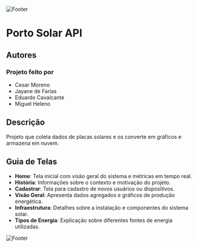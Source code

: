 ![Footer](https://capsule-render.vercel.app/api?type=waving&height=100&color=FFFF99&section=???)


# Porto Solar API

## Autores

### Projeto feito por 
- Cesar Moreno
- Jayane de Farias
- Eduardo Cavalcante 
- Miguel Heleno

## Descrição
Projeto que coleta dados de placas solares e os converte em gráficos e armazena em nuvem.

## Guia de Telas
- **Home**: Tela inicial com visão geral do sistema e métricas em tempo real.
- **História**: Informações sobre o contexto e motivação do projeto.
- **Cadastrar**: Tela para cadastro de novos usuários ou dispositivos.
- **Visão Geral**: Apresenta dados agregados e gráficos de produção energética.
- **Infraestrutura**: Detalhes sobre a instalação e componentes do sistema solar.
- **Tipos de Energia**: Explicação sobre diferentes fontes de energia utilizadas.

![Footer](https://capsule-render.vercel.app/api?type=waving&height=100&color=FFFF993&section=footer)